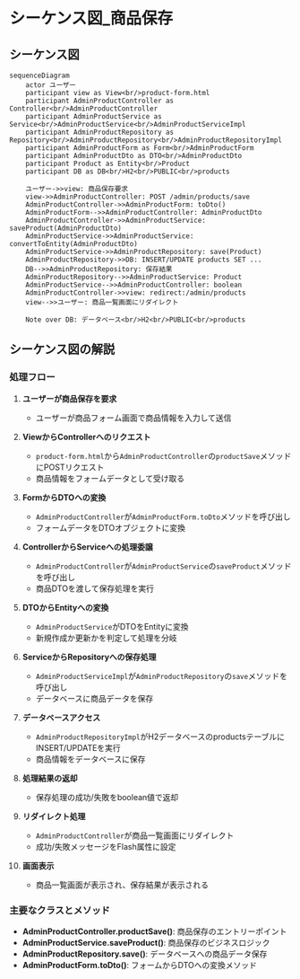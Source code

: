 # シーケンス図_商品保存

## シーケンス図

```mermaid
sequenceDiagram
    actor ユーザー
    participant view as View<br/>product-form.html
    participant AdminProductController as Controller<br/>AdminProductController
    participant AdminProductService as Service<br/>AdminProductService<br/>AdminProductServiceImpl
    participant AdminProductRepository as Repository<br/>AdminProductRepository<br/>AdminProductRepositoryImpl
    participant AdminProductForm as Form<br/>AdminProductForm
    participant AdminProductDto as DTO<br/>AdminProductDto
    participant Product as Entity<br/>Product
    participant DB as DB<br/>H2<br/>PUBLIC<br/>products

    ユーザー->>view: 商品保存要求
    view->>AdminProductController: POST /admin/products/save
    AdminProductController->>AdminProductForm: toDto()
    AdminProductForm-->>AdminProductController: AdminProductDto
    AdminProductController->>AdminProductService: saveProduct(AdminProductDto)
    AdminProductService->>AdminProductService: convertToEntity(AdminProductDto)
    AdminProductService->>AdminProductRepository: save(Product)
    AdminProductRepository->>DB: INSERT/UPDATE products SET ...
    DB-->>AdminProductRepository: 保存結果
    AdminProductRepository-->>AdminProductService: Product
    AdminProductService-->>AdminProductController: boolean
    AdminProductController->>view: redirect:/admin/products
    view-->>ユーザー: 商品一覧画面にリダイレクト

    Note over DB: データベース<br/>H2<br/>PUBLIC<br/>products
```

## シーケンス図の解説

### 処理フロー
1. **ユーザーが商品保存を要求**
   - ユーザーが商品フォーム画面で商品情報を入力して送信

2. **ViewからControllerへのリクエスト**
   - `product-form.html`から`AdminProductController`の`productSave`メソッドにPOSTリクエスト
   - 商品情報をフォームデータとして受け取る

3. **FormからDTOへの変換**
   - `AdminProductController`が`AdminProductForm.toDto`メソッドを呼び出し
   - フォームデータをDTOオブジェクトに変換

4. **ControllerからServiceへの処理委譲**
   - `AdminProductController`が`AdminProductService`の`saveProduct`メソッドを呼び出し
   - 商品DTOを渡して保存処理を実行

5. **DTOからEntityへの変換**
   - `AdminProductService`がDTOをEntityに変換
   - 新規作成か更新かを判定して処理を分岐

6. **ServiceからRepositoryへの保存処理**
   - `AdminProductServiceImpl`が`AdminProductRepository`の`save`メソッドを呼び出し
   - データベースに商品データを保存

7. **データベースアクセス**
   - `AdminProductRepositoryImpl`がH2データベースのproductsテーブルにINSERT/UPDATEを実行
   - 商品情報をデータベースに保存

8. **処理結果の返却**
   - 保存処理の成功/失敗をboolean値で返却

9. **リダイレクト処理**
   - `AdminProductController`が商品一覧画面にリダイレクト
   - 成功/失敗メッセージをFlash属性に設定

10. **画面表示**
    - 商品一覧画面が表示され、保存結果が表示される

### 主要なクラスとメソッド
- **AdminProductController.productSave()**: 商品保存のエントリーポイント
- **AdminProductService.saveProduct()**: 商品保存のビジネスロジック
- **AdminProductRepository.save()**: データベースへの商品データ保存
- **AdminProductForm.toDto()**: フォームからDTOへの変換メソッド 